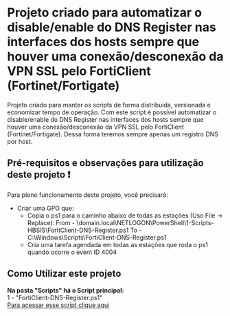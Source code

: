 # Projeto criado para automatizar o disable/enable do DNS Register nas interfaces dos hosts sempre que houver uma conexão/desconexão da VPN SSL pelo FortiClient (Fortinet/Fortigate)

Projeto criado para manter os scripts de forma distribuida, versionada e economizar tempo de operação.
Com este script é possível automatizar o disable/enable do DNS Register nas interfaces dos hosts sempre que houver uma conexão/desconexão da VPN SSL pelo FortiClient (Fortinet/Fortigate). Dessa forma teremos sempre apenas um registro DNS por host.

## Pré-requisitos e observações para utilização deste projeto :exclamation:

Para pleno funcionamento deste projeto, você precisará:
- Criar uma GPO que:
	- Copia o ps1 para o caminho abaixo de todas as estações (Uso File -> Replace):
			From - \\domain.local\NETLOGON\PowerShell\1-Scripts-HBSIS\FortiClient-DNS-Register.ps1
			To - C:\Windows\Scripts\FortiClient-DNS-Register.ps1
	- Cria uma tarefa agendada em todas as estações que roda o ps1 quando ocorre o event ID 4004

## Como Utilizar este projeto

**Na pasta "Scripts" há o Script principal:**<br />
1 - "FortiClient-DNS-Register.ps1"<br />
[Para acessar esse script clique aqui](/scripts/FortiClient-DNS-Register.ps1)